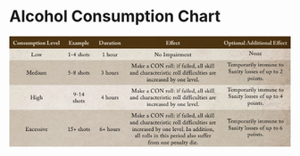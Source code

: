 <!-- TITLE: Alcohol -->
<!-- SUBTITLE: Drinking is fun, right??? -->
# Alcohol Consumption Chart
![Alcohol](/uploads/alcohol.png "Alcohol")